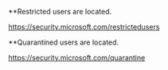 **Restricted users are located.

https://security.microsoft.com/restrictedusers

**Quarantined users are located.

https://security.microsoft.com/quarantine


